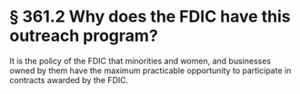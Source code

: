 # § 361.2   Why does the FDIC have this outreach program?

It is the policy of the FDIC that minorities and women, and businesses owned by them have the maximum practicable opportunity to participate in contracts awarded by the FDIC. 




